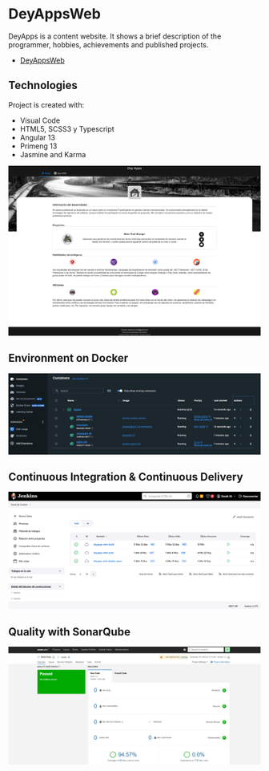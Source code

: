 # DeyAppsWeb
DeyApps is a content website. It shows a brief description of the programmer, hobbies, achievements and published projects.

* [DeyAppsWeb](https://deyapps-a0de1.web.app/home)

## Technologies
Project is created with:
* Visual Code
* HTML5, SCSS3 y Typescript
* Angular 13
* Primeng 13
* Jasmine and Karma

![DeyAppsHome](./images_readme/Captura.PNG)

## Environment on Docker

![DeyAppsHome-Docker](./images_readme/Captura2.PNG)

## Continuous Integration & Continuous Delivery

![DeyAppsHome-Jenkins](./images_readme/Captura1.PNG)

## Quality with SonarQube

![DeyAppsHome-SonarQube](./images_readme/Captura3.PNG)
